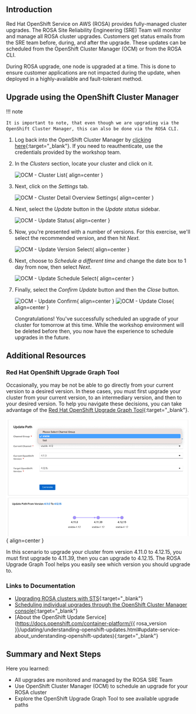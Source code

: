 ## Introduction

Red Hat OpenShift Service on AWS (ROSA) provides fully-managed cluster upgrades. The ROSA Site Reliability Engineering (SRE) Team will monitor and manage all ROSA cluster upgrades. Customers get status emails from the SRE team before, during, and after the upgrade. These updates can be scheduled from the OpenShift Cluster Manager (OCM) or from the ROSA CLI.

During ROSA upgrade, one node is upgraded at a time. This is done to ensure customer applications are not impacted during the update, when deployed in a highly-available and fault-tolerant method.

## Upgrade using the OpenShift Cluster Manager

!!! note

    It is important to note, that even though we are upgrading via the OpenShift Cluster Manager, this can also be done via the ROSA CLI. 

1. Log back into the OpenShift Cluster Manager by [clicking here](https://console.redhat.com/openshift){:target="_blank"}. If you need to reauthenticate, use the credentials provided by the workshop team. 

1. In the *Clusters* section, locate your cluster and click on it. 

    ![OCM - Cluster List](../assets/images/ocm-cluster-list.png){ align=center }

1. Next, click on the *Settings* tab. 

    ![OCM - Cluster Detail Overview Settings](../assets/images/ocm-cluster-detail-overview-settings.png){ align=center }

1. Next, select the *Update* button in the *Update status* sidebar.

    ![OCM - Update Status](../assets/images/ocm-update-status.png){ align=center }

1. Now, you're presented with a number of versions. For this exercise, we'll select the recommended version, and then hit *Next*.

    ![OCM - Update Version Select](../assets/images/ocm-update-version-select.png){ align=center }

1. Next, choose to *Schedule a different time* and change the date box to 1 day from now, then select *Next*.

    ![OCM - Update Schedule Select](../assets/images/ocm-update-schedule-select.png){ align=center }

1. Finally, select the *Confirm Update* button and then the *Close* button.

    ![OCM - Update Confirm](../assets/images/ocm-update-confirm.png){ align=center }
    ![OCM - Update Close](../assets/images/ocm-update-close.png){ align=center }

    Congratulations! You've successfully scheduled an upgrade of your cluster for tomorrow at this time. While the workshop environment will be deleted before then, you now have the experience to schedule upgrades in the future.

## Additional Resources

### Red Hat OpenShift Upgrade Graph Tool
Occasionally, you may be not be able to go directly from your current version to a desired version. In these cases, you must first upgrade your cluster from your current version, to an intermediary version, and then to your desired version. To help you navigate these decisions, you can take advantage of the [Red Hat OpenShift Upgrade Graph Tool](https://access.redhat.com/labs/ocpupgradegraph/update_path_rosa){:target="_blank"}. 

![ROSA Upgrade Graph Tool Screenshot](../assets/images/rosa_upgrade_graph.png){ align=center } 

In this scenario to upgrade your cluster from version 4.11.0 to 4.12.15, you must first upgrade to 4.11.39, then you can upgrade to 4.12.15. The ROSA Upgrade Graph Tool helps you easily see which version you should upgrade to. 

### Links to Documentation
- [Upgrading ROSA clusters with STS](https://docs.openshift.com/rosa/upgrading/rosa-upgrading-sts.html){:target="_blank"}
- [Scheduling individual upgrades through the OpenShift Cluster Manager console](https://docs.openshift.com/rosa/upgrading/rosa-upgrading-sts.html#rosa-upgrade-ocm_rosa-upgrading-sts){:target="_blank"}
- [About the OpenShift Update Service](https://docs.openshift.com/container-platform/{{ rosa_version }}/updating/understanding-openshift-updates.html#update-service-about_understanding-openshift-updates){:target="_blank"}

## Summary and Next Steps

Here you learned:

* All upgrades are monitored and managed by the ROSA SRE Team
* Use OpenShift Cluster Manager (OCM) to schedule an upgrade for your ROSA cluster
* Explore the OpenShift Upgrade Graph Tool to see available upgrade paths
